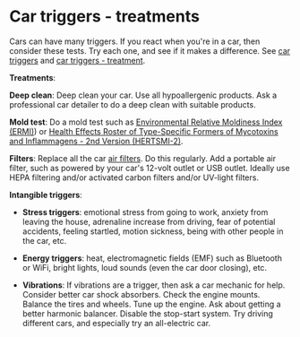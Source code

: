 <!--
source: gpt-3 + jph editing
tags: cars triggers treatments
-->

# Car triggers - treatments

Cars can have many triggers. If you react when you're in a car, then consider these tests. Try each one, and see if it makes a difference.
See [car triggers](../car-triggers) and [car triggers - treatment](../car-triggers-treatments/).

**Treatments**:

**Deep clean**: Deep clean your car. Use all hypoallergenic products. Ask a professional car detailer to do a deep clean with suitable products.

**Mold test**: Do a mold test such as [Environmental Relative Moldiness Index (ERMI)](../environmentation-relative-moldiness-index-ermi/)) or [Health Effects Roster of Type-Specific Formers of Mycotoxins and Inflammagens - 2nd Version (HERTSMI-2)](../health-effects-roster-of-type-specific-formers-of-mycotoxins-and-inflammagens-2/).

**Filters**: Replace all the car [air filters](../air-filters/). Do this regularly. Add a portable air filter, such as powered by your car's 12-volt outlet or USB outlet. Ideally use HEPA filtering and/or activated carbon filters and/or UV-light filters.

**Intangible triggers**:

* **Stress triggers**: emotional stress from going to work, anxiety from leaving the house, adrenaline increase from driving, fear of potential accidents, feeling startled, motion sickness, being with other people in the car, etc.

* **Energy triggers**: heat, electromagnetic fields (EMF) such as Bluetooth or WiFi, bright lights, loud sounds (even the car door closing), etc.

* **Vibrations**: If vibrations are a trigger, then ask a car mechanic for help. Consider better car shock absorbers. Check the engine mounts. Balance the tires and wheels. Tune up the engine. Ask about getting a better harmonic balancer.  Disable the stop-start system. Try driving different cars, and especially try an all-electric car.
